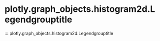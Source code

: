 # plotly.graph_objects.histogram2d.Legendgrouptitle

::: plotly.graph_objects.histogram2d.Legendgrouptitle
